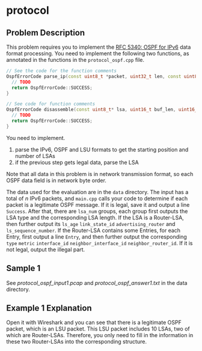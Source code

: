 # protocol

## Problem Description

This problem requires you to implement the [RFC 5340: OSPF for IPv6](https://datatracker.ietf.org/doc/html/rfc5340/) data format processing. You need to implement the following two functions, as annotated in the functions in the ``protocol_ospf.cpp`` file.

```cpp
// See the code for the function comments
OspfErrorCode parse_ip(const uint8_t *packet, uint32_t len, const uint8_t **lsa_start, int *lsa_num) {
  // TODO
  return OspfErrorCode::SUCCESS;
}

// See code for function comments
OspfErrorCode disassemble(const uint8_t* lsa, uint16_t buf_len, uint16_t *len, RouterLsa *output) {
  // TODO
  return OspfErrorCode::SUCCESS;
}
```

You need to implement.

1. parse the IPv6, OSPF and LSU formats to get the starting position and number of LSAs
2. if the previous step gets legal data, parse the LSA

Note that all data in this problem is in network transmission format, so each OSPF data field is in network byte order.

The data used for the evaluation are in the `data` directory. The input has a total of $n$ IPv6 packets, and `main.cpp` calls your code to determine if each packet is a legitimate OSPF message. If it is legal, save it and output a line `Success`. After that, there are `lsa_num` groups, each group first outputs the LSA type and the corresponding LSA length. If the LSA is a Router-LSA, then further output its `ls_age` `link_state_id` `advertising_router` and `ls_sequence_number`. If the Router-LSA contains some Entries, for each Entry, first output a line `Entry`, and then further output the corresponding `type` `metric` `interface_id` `neighbor_interface_id` `neighbor_router_id`. If it is not legal, output the illegal part.

## Sample 1

See *protocol_ospf_input1.pcap* and *protocol_ospf_answer1.txt* in the data directory.

## Example 1 Explanation

Open it with Wireshark and you can see that there is a legitimate OSPF packet, which is an LSU packet. This LSU packet includes 10 LSAs, two of which are Router-LSAs. Therefore, you only need to fill in the information in these two Router-LSAs into the corresponding structure.